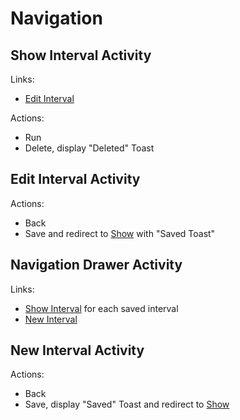 # Navigation

## Show Interval Activity
Links:
* [Edit Interval](#edit-interval-activity)

Actions:
* Run
* Delete, display "Deleted" Toast

## Edit Interval Activity
Actions:
* Back
* Save and redirect to [Show](#show-interval-activity) with "Saved Toast"

## Navigation Drawer Activity
Links:
* [Show Interval](#show-interval-activity) for each saved interval
* [New Interval](#new-interval-activity)

## New Interval Activity
Actions:
* Back
* Save, display "Saved" Toast and redirect to [Show](#show-interval-activity)